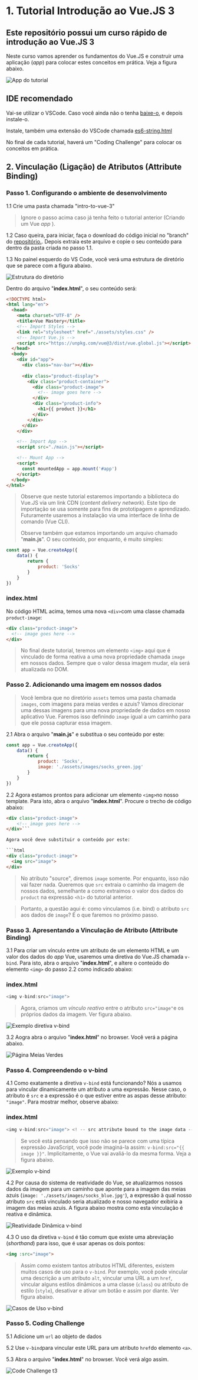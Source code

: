# **1. Tutorial Introdução ao Vue.JS 3**

## **Este repositório possui um curso rápido de introdução ao Vue.JS 3**

Neste curso vamos aprender os fundamentos do Vue.JS e construir uma aplicação (_app_) para colocar estes conceitos em prática. Veja a figura abaixo.

![App do tutorial](img_readme/imagem_aplicativo_vue.png)

## **IDE recomendado**

Vai-se utilizar o VSCode. Caso você ainda não o tenha [baixe-o](https://code.visualstudio.com/download), e depois instale-o.

Instale, também uma extensão do VSCode chamada [es6-string.html](https://marketplace.visualstudio.com/items?itemName=Tobermory.es6-string-html)

No final de cada tutorial, haverá um "Coding Challenge" para colocar os conceitos em prática.

## **2. Vinculação (Ligação) de Atributos (Attribute Binding)**

### **Passo 1. Configurando o ambiente de desenvolvimento**

1.1 Crie uma pasta chamada "intro-to-vue-3"

>Ignore o passo acima caso já tenha feito o tutorial anterior (Criando um Vue _app_ ).

1.2 Caso queira, para iniciar, faça o download do código inicial no "branch" do [repositório.](https://github.com/csp1po/intro_vue_3/tree/t3-start). Depois extraia este arquivo e copie o seu conteúdo para dentro da pasta criada no passo 1.1.

1.3 No painel esquerdo do VS Code, você verá uma estrutura de diretório que se parece com a figura abaixo.

![Estrutura do diretório](img_readme/estrutura_diretorio_vue.jpg)

Dentro do arquivo "**index.html**", o seu conteúdo será:

```html
<!DOCTYPE html>
<html lang="en">
  <head>
    <meta charset="UTF-8" />
    <title>Vue Mastery</title>
    <!-- Import Styles -->
    <link rel="stylesheet" href="./assets/styles.css" />
    <!-- Import Vue.js -->
    <script src="https://unpkg.com/vue@3/dist/vue.global.js"></script>
  </head>
  <body>
    <div id="app">
      <div class="nav-bar"></div>
      
      <div class="product-display">
        <div class="product-container">
          <div class="product-image">
            <!-- image goes here -->
          </div>
          <div class="product-info">
            <h1>{{ product }}</h1>
          </div>
        </div>
      </div>
    </div>

    <!-- Import App -->
    <script src="./main.js"></script>

    <!-- Mount App -->
    <script>
      const mountedApp = app.mount('#app')
    </script>
  </body>
</html>

```

> Observe que neste tutorial estaremos importando a biblioteca do Vue.JS via um link CDN (_content delivery network_). Este tipo de importação se usa somente para fins de prototipagem e aprendizado. Futuramente usaremos a instalação via uma interface de linha de comando (Vue CLI).
>
>Observe também que estamos importando um arquivo chamado "**main.js**". O seu conteúdo, por enquanto, é muito simples:

```javascript
const app = Vue.createApp({
    data() {
        return {
            product: 'Socks'
        }
    }
})
```

### index.html

No código HTML acima, temos uma nova ``<div>``com uma classe chamada ``product-image``:

```html
<div class="product-image">
  <!-- image goes here -->
</div>
```

>No final deste tutorial, teremos um elemento ``<img>`` aqui que é vinculado de forma reativa a uma nova propriedade chamada ``image`` em nossos dados. Sempre que o valor dessa imagem mudar, ela será atualizada no DOM.


### **Passo 2. Adicionando uma imagem em nossos dados**

>Você lembra que no diretório ``assets`` temos uma pasta chamada ``images``, com imagens para meias verdes e azuis? Vamos direcionar uma dessas imagens para uma nova propriedade de dados em nosso aplicativo Vue. Faremos isso definindo ``image`` igual a um caminho para que ele possa capturar essa imagem.

2.1 Abra o arquivo "**main.js**" e substitua o seu conteúdo por este:

```javascript
const app = Vue.createApp({
    data() {
        return {
            product: 'Socks',
            image: './assets/images/socks_green.jpg'
        }
    }
})
```

2.2 Agora estamos prontos para adicionar um elemento ``<img>``no nosso template. Para isto, abra o arquivo "**index.html**". Procure o trecho de código abaixo:

```html
<div class="product-image">
    <!-- image goes here -->
</div>```

Agora você deve substituir o conteúdo por este:

```html
<div class="product-image">
  <img src="image">
</div>
```
>No atributo "source", diremos ``image`` somente. Por enquanto, isso não vai fazer nada. Queremos que ``src`` extraia o caminho da imagem de nossos dados, semelhante a como extraímos o valor dos dados do ``product`` na expressão ``<h1>`` do tutorial anterior.


>Portanto, a questão aqui é: como vinculamos (i.e. bind) o atributo ``src`` aos dados de ``image``? É o que faremos no próximo passo.


### **Passo 3. Apresentando a Vinculação de Atributo (Attribute Binding)**

3.1 Para criar um vínculo entre um atributo de um elemento HTML e um valor dos dados do _app_ Vue, usaremos uma diretiva do Vue.JS chamada ``v-bind``. Para isto, abra o arquivo "**index.html**", e altere o conteúdo do elemento ``<img>`` do passo 2.2 como indicado abaixo:

### index.html

```javascript
<img v-bind:src="image">
```
>Agora, criamos um _vínculo reativo_ entre o atributo ``src="image"``e os próprios dados da imagem. Ver figura abaixo.

![Exemplo diretiva v-bind](img_readme/v-bind_directive_example.png)

3.2 Aogra abra o arquivo "**index.html**" no browser. Você verá a página abaixo.

![Página Meias Verdes](img_readme/socks_green.jpg)


### **Passo 4. Compreendendo o v-bind**

4.1 Como exatamente a diretiva ``v-bind`` está funcionando? Nós a usamos para vincular dinamicamente um atributo a uma expressão. Nesse caso, o atributo é ``src`` e a expressão é o que estiver entre as aspas desse atributo: ``"image"``. Para mostrar melhor, observe abaixo:

### index.html

```javascript
<img v-bind:src="image"> <! -- src attribute bound to the image data -->
```

>Se você está pensando que isso não se parece com uma típica expressão JavaScript, você pode imaginá-la assim: ``v-bind:src="{{ image }}"``. Implicitamente, o Vue vai avaliá-lo da mesma forma. Veja a figura abaixo.

![Exemplo v-bind](img_readme/v-bind_example.jpg)


4.2 Por causa do sistema de reatividade do Vue, se atualizarmos nossos dados da imagem para um caminho que aponte para a imagem das meias azuis (``image: './assets/images/socks_blue.jpg'``), a expressão à qual nosso atributo ``src`` está vinculado seria atualizado e nosso navegador exibiria a imagem das meias azuis. A figura abaixo mostra como esta vinculação é reativa e dinâmica.

![Reatividade Dinâmica v-bind](img_readme/reatividade_dinamica_v-bind_blue.png)


4.3 O uso da diretiva ``v-bind`` é tão comum que existe uma abreviação (_shorthand_) para isso, que é usar apenas os dois pontos:

```html
<img :src="image"> 
```

>Assim como existem tantos atributos HTML diferentes, existem muitos casos de uso para o ``v-bind``. Por exemplo, você pode vincular uma descrição a um atributo ``alt``, vincular uma URL a um ``href``, vincular alguns estilos dinâmicos a uma classe (``class``) ou atributo de estilo (``style``), desativar e ativar um botão e assim por diante. Ver figura abaixo.

![Casos de Uso v-bind](img_readme/v-bind_use_cases.png)


### **Passo 5. Coding Challenge**

5.1 Adicione um ``url`` ao objeto de dados

5.2 Use ``v-bind``para vincular este URL para um atributo ``href``do elemento ``<a>``.

5.3 Abra o arquivo "**index.html**" no browser. Você verá algo assim.

![Code Challenge t3](img_readme/code_challenge_t3.png)



